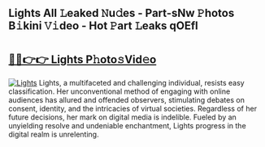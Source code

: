 ## Lights All 𝙻eaked 𝙽u𝚍es - Part-sNw 𝙿hotos B𝚒kini 𝚅𝚒deo - Hot 𝙿art 𝙻eaks qOEfl

# <h2><a href="http://ld3i5ld.urlbe.top/?page=Lights">🔗🔗👉👉 Lights P𝚑oto𝚜Vid𝚎o</a></h2>

[![Lights](https://i.imgur.com/eBuTRDB.gif)](http://ld3i5ld.urlbe.top/?page=Lights)
Lights, a multifaceted and challenging individual, resists easy classification. Her unconventional method of engaging with online audiences has allured and offended observers, stimulating debates on consent, identity, and the intricacies of virtual societies. Regardless of her future decisions, her mark on digital media is indelible. Fueled by an unyielding resolve and undeniable enchantment, Lights progress in the digital realm is unrelenting.

